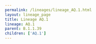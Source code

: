 ```yaml
---
permalink: /lineages/lineage_AQ.1.html
layout: lineage_page
title: Lineage AQ.1
lineage: AQ.1
parent: B.1.1.39
children: ['AQ.1']
---
```


